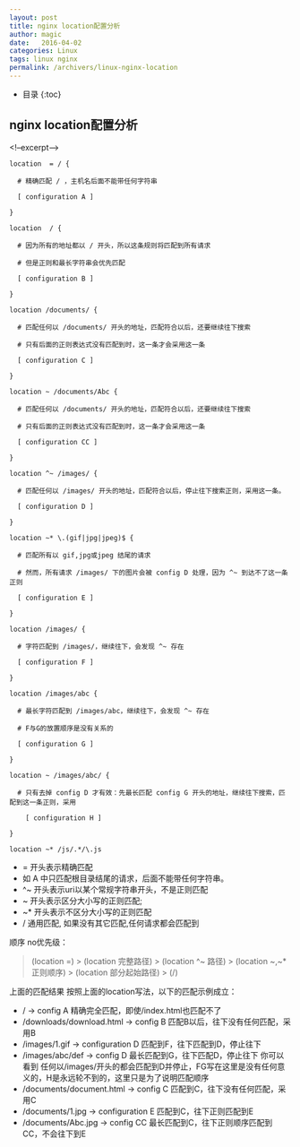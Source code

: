 ```yaml
---
layout: post
title: nginx location配置分析
author: magic
date:   2016-04-02
categories: Linux
tags: linux nginx
permalink: /archivers/linux-nginx-location
---
```

* 目录
{:toc}

## nginx location配置分析
<!–excerpt–> 
```
location  = / {

  # 精确匹配 / ，主机名后面不能带任何字符串

  [ configuration A ] 

}

location  / {

  # 因为所有的地址都以 / 开头，所以这条规则将匹配到所有请求

  # 但是正则和最长字符串会优先匹配

  [ configuration B ] 

}

location /documents/ {

  # 匹配任何以 /documents/ 开头的地址，匹配符合以后，还要继续往下搜索

  # 只有后面的正则表达式没有匹配到时，这一条才会采用这一条

  [ configuration C ] 

}

location ~ /documents/Abc {

  # 匹配任何以 /documents/ 开头的地址，匹配符合以后，还要继续往下搜索

  # 只有后面的正则表达式没有匹配到时，这一条才会采用这一条

  [ configuration CC ] 

}

location ^~ /images/ {

  # 匹配任何以 /images/ 开头的地址，匹配符合以后，停止往下搜索正则，采用这一条。

  [ configuration D ] 

}

location ~* \.(gif|jpg|jpeg)$ {

  # 匹配所有以 gif,jpg或jpeg 结尾的请求

  # 然而，所有请求 /images/ 下的图片会被 config D 处理，因为 ^~ 到达不了这一条正则

  [ configuration E ] 

}

location /images/ {

  # 字符匹配到 /images/，继续往下，会发现 ^~ 存在

  [ configuration F ] 

}

location /images/abc {

  # 最长字符匹配到 /images/abc，继续往下，会发现 ^~ 存在

  # F与G的放置顺序是没有关系的

  [ configuration G ] 

}

location ~ /images/abc/ {

  # 只有去掉 config D 才有效：先最长匹配 config G 开头的地址，继续往下搜索，匹配到这一条正则，采用

    [ configuration H ] 

}

location ~* /js/.*/\.js
```

- = 开头表示精确匹配
- 如 A 中只匹配根目录结尾的请求，后面不能带任何字符串。
- ^~ 开头表示uri以某个常规字符串开头，不是正则匹配
- ~ 开头表示区分大小写的正则匹配;
- ~* 开头表示不区分大小写的正则匹配
- / 通用匹配, 如果没有其它匹配,任何请求都会匹配到

顺序 no优先级：

> (location =) > (location 完整路径) > (location ^~ 路径) > (location ~,~* 正则顺序) > (location 部分起始路径) > (/)

上面的匹配结果
按照上面的location写法，以下的匹配示例成立：

- / -> config A
精确完全匹配，即使/index.html也匹配不了
- /downloads/download.html -> config B
匹配B以后，往下没有任何匹配，采用B
- /images/1.gif -> configuration D
匹配到F，往下匹配到D，停止往下
- /images/abc/def -> config D
最长匹配到G，往下匹配D，停止往下
你可以看到 任何以/images/开头的都会匹配到D并停止，FG写在这里是没有任何意义的，H是永远轮不到的，这里只是为了说明匹配顺序
- /documents/document.html -> config C
匹配到C，往下没有任何匹配，采用C
- /documents/1.jpg -> configuration E
匹配到C，往下正则匹配到E
- /documents/Abc.jpg -> config CC
最长匹配到C，往下正则顺序匹配到CC，不会往下到E